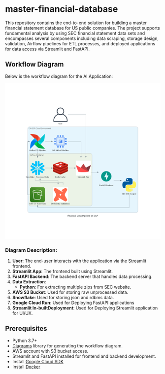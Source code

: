# master-financial-database

This repository contains the end-to-end solution for building a master financial statement database for US public companies. The project supports fundamental analysis by using SEC financial statement data sets and encompasses several components including data scraping, storage design, validation, Airflow pipelines for ETL processes, and deployed applications for data access via Streamlit and FastAPI.

## Workflow Diagram

Below is the workflow diagram for the AI Application:

![AI Application Workflow](financial_data_pipeline_on_gcp.png)

### Diagram Description:
1. **User**: The end-user interacts with the application via the Streamlit frontend.
2. **Streamlit App**: The frontend built using Streamlit.
3. **FastAPI Backend**: The backend server that handles data processing.
4. **Data Extraction**:
   - **Python**: For extracting multiple zips from SEC website.
5. **AWS S3 Bucket**: Used for storing raw unprocessed data.
6. **Snowflake**: Used for storing json and rdbms data.
7. **Google Cloud Run**: Used for Deploying FastAPI applications
8. **Streamlit In-builtDeployment**: Used for Deploying Streamlit application for UI/UX. 


## Prerequisites

- Python 3.7+
- [Diagrams](https://diagrams.mingrammer.com/) library for generating the workflow diagram.
- AWS account with S3 bucket access.
- Streamlit and FastAPI installed for frontend and backend development.
- Install [Google Cloud SDK](https://cloud.google.com/sdk/docs/install)
- Install [Docker](https://docs.docker.com/get-docker/) 

